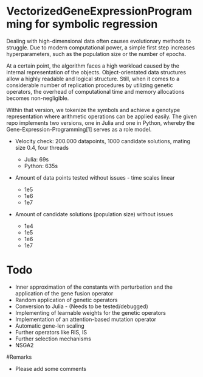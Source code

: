 # VectorizedGeneExpressionProgramming for symbolic regression
Dealing with high-dimensional data often causes evolutionary methods to struggle. Due to modern computational power, a simple first step increases hyperparameters, such as the population size or the number of epochs. 

At a certain point, the algorithm faces a high workload caused by the internal representation of the objects. Object-orientated data structures allow a highly readable and logical structure. Still, when it comes to a considerable number of replication procedures by utilizing genetic operators, the overhead of computational time and memory allocations becomes non-negligible. 

Within that version, we tokenize the symbols and achieve a genotype representation where arithmetic operations can be applied easily. The given repo implements two versions, one in Julia and one in Python, whereby the Gene-Expression-Programming[1] serves as a role model. 


- Velocity check: 200.000 datapoints, 1000 candidate solutions, mating size 0.4, four threads
  - Julia: 69s
  - Python: 635s
 
- Amount of data points tested without issues - time scales linear
  - 1e5
  - 1e6
  - 1e7

- Amount of candidate solutions (population size) without issues
  - 1e4
  - 1e5
  - 1e6
  - 1e7

# Todo 
- Inner approximation of the constants with perturbation and the application of the gene fusion operator
- Random application of genetic operators
- Conversion to Julia - (Needs to be tested/debugged)
- Implementing of learnable weights for the genetic operators
- Implementation of an attention-based mutation operator
- Automatic gene-len scaling
- Further operators like RIS, IS
- Further selection mechanisms
- NSGA2

#Remarks
- Please add some comments

